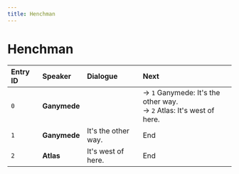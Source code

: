 ```yaml
---
title: Henchman
---
```


# Henchman


| Entry ID | Speaker | Dialogue | Next |
| :------- | :------ | :------- | :------------ |
| `0` | **Ganymede** |  | → `1` Ganymede: It's the other way\.<br>→ `2` Atlas: It's west of here\. |
| `1` | **Ganymede** | It's the other way\. | End |
| `2` | **Atlas** | It's west of here\. | End |
